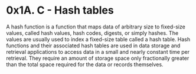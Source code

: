 # 0x1A. C - Hash tables

A hash function is a function that maps data of arbitrary size to fixed-size values, called hash values, hash codes, digests, or simply hashes. The values are usually used to index a fixed-size table called a hash table. Hash functions and their associated hash tables are used in data storage and retrieval applications to access data in a small and nearly constant time per retrieval. They require an amount of storage space only fractionally greater than the total space required for the data or records themselves.

